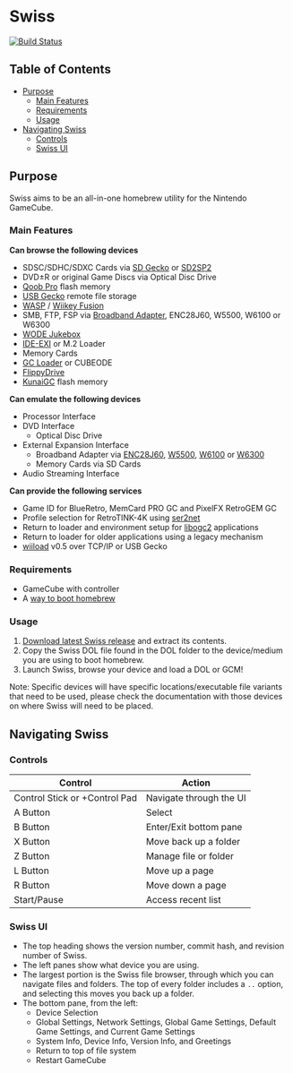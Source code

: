 # Swiss

[![Build Status](https://github.com/emukidid/swiss-gc/actions/workflows/continuous-integration-workflow.yml/badge.svg)](https://github.com/emukidid/swiss-gc/actions/workflows/continuous-integration-workflow.yml)

## Table of Contents
- [Purpose](#purpose)
	- [Main Features](#main-features)
	- [Requirements](#requirements)
	- [Usage](#usage)
- [Navigating Swiss](#navigating-swiss)
	- [Controls](#controls)
	- [Swiss UI](#swiss-ui)

## Purpose
Swiss aims to be an all-in-one homebrew utility for the Nintendo GameCube.

### Main Features
**Can browse the following devices**
- SDSC/SDHC/SDXC Cards via [SD Gecko](https://www.gc-forever.com/wiki/index.php?title=SDGecko) or [SD2SP2](https://github.com/Extrems/SD2SP2)
- DVD±R or original Game Discs via Optical Disc Drive
- [Qoob Pro](https://www.gc-forever.com/wiki/index.php?title=Qoob) flash memory
- [USB Gecko](https://www.gc-forever.com/wiki/index.php?title=USBGecko) remote file storage
- [WASP](https://www.gc-forever.com/wiki/index.php?title=WASP_Fusion) / [Wiikey Fusion](https://www.gc-forever.com/wiki/index.php?title=Wiikey_Fusion)
- SMB, FTP, FSP via [Broadband Adapter](https://www.gc-forever.com/wiki/index.php?title=Broadband_Adapter), ENC28J60, W5500, W6100 or W6300
- [WODE Jukebox](https://www.gc-forever.com/wiki/index.php?title=Wii_Optical_Drive_Emulator)
- [IDE-EXI](https://www.gc-forever.com/wiki/index.php?title=IDE-EXI) or M.2 Loader
- Memory Cards
- [GC Loader](https://www.gc-forever.com/wiki/index.php?title=GCLoader) or CUBEODE
- [FlippyDrive](https://www.gc-forever.com/wiki/index.php?title=FlippyDrive)
- [KunaiGC](https://github.com/KunaiGC/KunaiGC) flash memory

**Can emulate the following devices**
- Processor Interface
- DVD Interface
	- Optical Disc Drive
- External Expansion Interface
	- Broadband Adapter via [ENC28J60](https://www.microchip.com/en-us/product/enc28j60), [W5500](https://wiznet.io/products/iethernet-chips/w5500), [W6100](https://wiznet.io/products/iethernet-chips/w6100) or [W6300](https://wiznet.io/products/iethernet-chips/w6300)
	- Memory Cards via SD Cards
- Audio Streaming Interface

**Can provide the following services**
- Game ID for BlueRetro, MemCard PRO GC and PixelFX RetroGEM GC
- Profile selection for RetroTINK-4K using [ser2net](https://github.com/cminyard/ser2net)
- Return to loader and environment setup for [libogc2](https://github.com/extremscorner/libogc2) applications
- Return to loader for older applications using a legacy mechanism
- [wiiload](https://wiibrew.org/wiki/Wiiload) v0.5 over TCP/IP or USB Gecko

### Requirements
- GameCube with controller
- A [way to boot homebrew](https://www.gc-forever.com/wiki/index.php?title=Booting_homebrew)

### Usage
1. [Download latest Swiss release](https://github.com/emukidid/swiss-gc/releases/latest) and extract its contents.
2. Copy the Swiss DOL file found in the DOL folder to the device/medium you are using to boot homebrew.
3. Launch Swiss, browse your device and load a DOL or GCM!

Note: Specific devices will have specific locations/executable file variants that need to be used, please check the documentation with those devices on where Swiss will need to be placed.

## Navigating Swiss
### Controls
| Control                       | Action                  |
| ----------------------------- | ----------------------- |
| Control Stick or +Control Pad | Navigate through the UI |
| A Button                      | Select                  |
| B Button                      | Enter/Exit bottom pane  |
| X Button                      | Move back up a folder   |
| Z Button                      | Manage file or folder   |
| L Button                      | Move up a page          |
| R Button                      | Move down a page        |
| Start/Pause                   | Access recent list      |

### Swiss UI
- The top heading shows the version number, commit hash, and revision number of Swiss.
- The left panes show what device you are using.
- The largest portion is the Swiss file browser, through which you can navigate files and folders. The top of every folder includes a `..` option, and selecting this moves you back up a folder.
- The bottom pane, from the left:
	- Device Selection
	- Global Settings, Network Settings, Global Game Settings, Default Game Settings, and Current Game Settings
	- System Info, Device Info, Version Info, and Greetings
	- Return to top of file system
	- Restart GameCube
